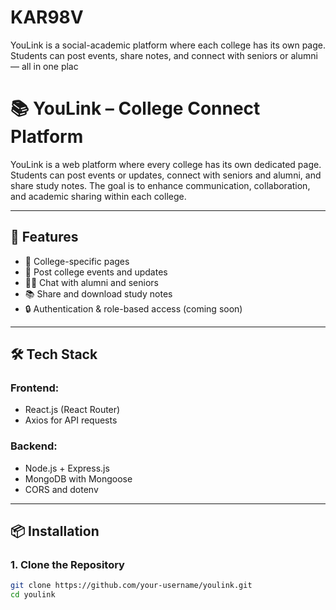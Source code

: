 # KAR98V
YouLink is a social-academic platform where each college has its own page. Students can post events, share notes, and connect with seniors or alumni — all in one plac
# 📚 YouLink – College Connect Platform

YouLink is a web platform where every college has its own dedicated page. Students can post events or updates, connect with seniors and alumni, and share study notes. The goal is to enhance communication, collaboration, and academic sharing within each college.

---

## 🚀 Features

- 🏫 College-specific pages
- 📢 Post college events and updates
- 🧑‍🎓 Chat with alumni and seniors
- 📚 Share and download study notes
- 🔒 Authentication & role-based access (coming soon)

---

## 🛠️ Tech Stack

### Frontend:
- React.js (React Router)
- Axios for API requests

### Backend:
- Node.js + Express.js
- MongoDB with Mongoose
- CORS and dotenv

---

## 📦 Installation

### 1. Clone the Repository

```bash
git clone https://github.com/your-username/youlink.git
cd youlink



